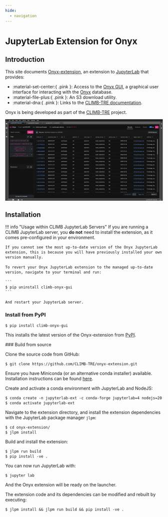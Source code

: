 ```yaml
---
hide:
  - navigation
---
```


# JupyterLab Extension for Onyx

## Introduction

This site documents [Onyx-extension](https://github.com/CLIMB-TRE/onyx-extension), an extension to [JupyterLab](https://jupyterlab.readthedocs.io/en/stable/index.html) that provides:

- :material-set-center:{ .pink }: Access to the [Onyx GUI](https://github.com/CLIMB-TRE/onyx-gui), a graphical user interface for interacting with the [Onyx](https://github.com/CLIMB-TRE/onyx/) database.
- :material-file-plus:{ .pink }: An S3 download utility.
- :material-dna:{ .pink }: Links to the [CLIMB-TRE documentation](https://climb-tre.github.io/).

Onyx is being developed as part of the [CLIMB-TRE](https://climb-tre.github.io/) project.

![Onyx Records in JupyterLab](img/record_list.png)

## Installation

!!! info "Usage within CLIMB JupyterLab Servers"
    If you are running a CLIMB JupyterLab server, you **do not** need to install the extension, as it comes pre-configured in your environment.

    If you cannot see the most up-to-date version of the Onyx JupyterLab extension, this is because you will have previously installed your own version manually.

    To revert your Onyx JupyterLab extension to the managed up-to-date version, navigate to your terminal and run:

    ```
    $ pip uninstall climb-onyx-gui
    ```

    And restart your JupyterLab server.

### Install from PyPI

```
$ pip install climb-onyx-gui
```

This installs the latest version of the Onyx-extension from [PyPI](https://pypi.org/project/climb-onyx-gui/).

### Build from source

Clone the source code from GitHub:

```
$ git clone https://github.com/CLIMB-TRE/onyx-extension.git
```

Ensure you have Miniconda (or an alternative conda installer) available. Installation instructions can be found [here](https://docs.conda.io/projects/conda/en/latest/user-guide/install/index.html).

Create and activate a conda environment with JupyterLab and NodeJS:

```
$ conda create -n jupyterlab-ext -c conda-forge jupyterlab=4 nodejs=20
$ conda activate jupyterlab-ext
```

Navigate to the extension directory, and install the extension dependencies with the JupyterLab package manager `jlpm`:

```
$ cd onyx-extension/
$ jlpm install
```

Build and install the extension:

```
$ jlpm run build
$ pip install -ve .
```

You can now run JupyterLab with:

```
$ jupyter lab
```

And the Onyx extension will be ready on the launcher.

The extension code and its dependencies can be modified and rebuilt by executing:

```
$ jlpm install && jlpm run build && pip install -ve .
```
